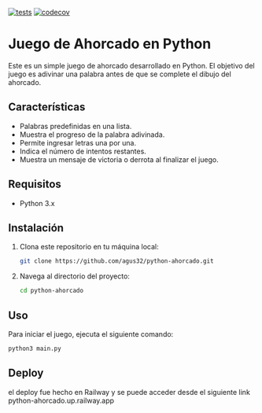[![tests](https://github.com/agus32/python-ahorcado/actions/workflows/push.yml/badge.svg)](https://github.com/agus32/python-ahorcado/actions/workflows/push.yml)  [![codecov](https://codecov.io/gh/agus32/python-ahorcado/graph/badge.svg?token=IN4OURMEV5)](https://codecov.io/gh/agus32/python-ahorcado)
# Juego de Ahorcado en Python

Este es un simple juego de ahorcado desarrollado en Python. El objetivo del juego es adivinar una palabra antes de que se complete el dibujo del ahorcado.

## Características

- Palabras predefinidas en una lista.
- Muestra el progreso de la palabra adivinada.
- Permite ingresar letras una por una.
- Indica el número de intentos restantes.
- Muestra un mensaje de victoria o derrota al finalizar el juego.

## Requisitos

- Python 3.x

## Instalación

1. Clona este repositorio en tu máquina local:
    ```bash
    git clone https://github.com/agus32/python-ahorcado.git
    ```

2. Navega al directorio del proyecto:
    ```bash
    cd python-ahorcado
    ```

## Uso

Para iniciar el juego, ejecuta el siguiente comando:
```bash
python3 main.py
```
## Deploy
el deploy fue hecho en Railway y se puede acceder desde el siguiente link
python-ahorcado.up.railway.app
